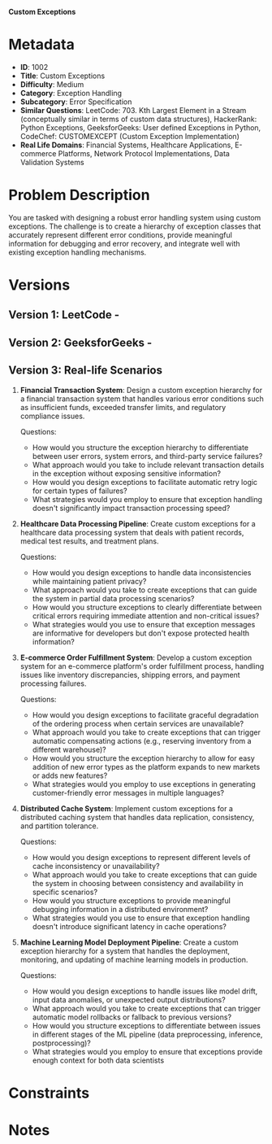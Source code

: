 **Custom Exceptions**

# Metadata

- **ID**: 1002
- **Title**: Custom Exceptions
- **Difficulty**: Medium
- **Category**: Exception Handling
- **Subcategory**: Error Specification
- **Similar Questions**: LeetCode: 703. Kth Largest Element in a Stream (conceptually similar in terms of custom data structures), HackerRank: Python Exceptions, GeeksforGeeks: User defined Exceptions in Python, CodeChef: CUSTOMEXCEPT (Custom Exception Implementation)
- **Real Life Domains**: Financial Systems, Healthcare Applications, E-commerce Platforms, Network Protocol Implementations, Data Validation Systems

# Problem Description

You are tasked with designing a robust error handling system using custom exceptions. The challenge is to create a hierarchy of exception classes that accurately represent different error conditions, provide meaningful information for debugging and error recovery, and integrate well with existing exception handling mechanisms.

# Versions

## Version 1: LeetCode -

## Version 2: GeeksforGeeks -

## Version 3: Real-life Scenarios

1. **Financial Transaction System**:
   Design a custom exception hierarchy for a financial transaction system that handles various error conditions such as insufficient funds, exceeded transfer limits, and regulatory compliance issues.

   Questions:

   - How would you structure the exception hierarchy to differentiate between user errors, system errors, and third-party service failures?
   - What approach would you take to include relevant transaction details in the exception without exposing sensitive information?
   - How would you design exceptions to facilitate automatic retry logic for certain types of failures?
   - What strategies would you employ to ensure that exception handling doesn't significantly impact transaction processing speed?

2. **Healthcare Data Processing Pipeline**:
   Create custom exceptions for a healthcare data processing system that deals with patient records, medical test results, and treatment plans.

   Questions:

   - How would you design exceptions to handle data inconsistencies while maintaining patient privacy?
   - What approach would you take to create exceptions that can guide the system in partial data processing scenarios?
   - How would you structure exceptions to clearly differentiate between critical errors requiring immediate attention and non-critical issues?
   - What strategies would you use to ensure that exception messages are informative for developers but don't expose protected health information?

3. **E-commerce Order Fulfillment System**:
   Develop a custom exception system for an e-commerce platform's order fulfillment process, handling issues like inventory discrepancies, shipping errors, and payment processing failures.

   Questions:

   - How would you design exceptions to facilitate graceful degradation of the ordering process when certain services are unavailable?
   - What approach would you take to create exceptions that can trigger automatic compensating actions (e.g., reserving inventory from a different warehouse)?
   - How would you structure the exception hierarchy to allow for easy addition of new error types as the platform expands to new markets or adds new features?
   - What strategies would you employ to use exceptions in generating customer-friendly error messages in multiple languages?

4. **Distributed Cache System**:
   Implement custom exceptions for a distributed caching system that handles data replication, consistency, and partition tolerance.

   Questions:

   - How would you design exceptions to represent different levels of cache inconsistency or unavailability?
   - What approach would you take to create exceptions that can guide the system in choosing between consistency and availability in specific scenarios?
   - How would you structure exceptions to provide meaningful debugging information in a distributed environment?
   - What strategies would you use to ensure that exception handling doesn't introduce significant latency in cache operations?

5. **Machine Learning Model Deployment Pipeline**:
   Create a custom exception hierarchy for a system that handles the deployment, monitoring, and updating of machine learning models in production.

   Questions:

   - How would you design exceptions to handle issues like model drift, input data anomalies, or unexpected output distributions?
   - What approach would you take to create exceptions that can trigger automatic model rollbacks or fallback to previous versions?
   - How would you structure exceptions to differentiate between issues in different stages of the ML pipeline (data preprocessing, inference, postprocessing)?
   - What strategies would you employ to ensure that exceptions provide enough context for both data scientists

# Constraints

# Notes
